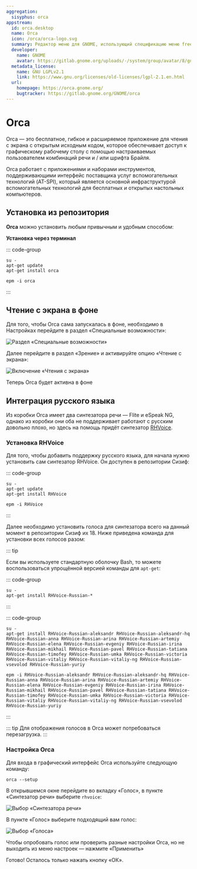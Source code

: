 ```yaml
---
aggregation:
  sisyphus: orca
appstream:
  id: orca.desktop
  name: Orca
  icon: /orca/orca-logo.svg
  summary: Редактор меню для GNOME, использующий спецификацию меню freedesktop.org.
  developer:
    name: GNOME
    avatar: https://gitlab.gnome.org/uploads/-/system/group/avatar/8/gnomelogo.png
  metadata_license:
    name: GNU LGPLv2.1
    link: https://www.gnu.org/licenses/old-licenses/lgpl-2.1.en.html
  url:
    homepage: https://orca.gnome.org/
    bugtracker: https://gitlab.gnome.org/GNOME/orca
---
```


# Orca

Orca — это бесплатное, гибкое и расширяемое приложение для чтения с экрана с открытым исходным кодом, которое обеспечивает доступ к графическому рабочему столу с помощью настраиваемых пользователем комбинаций речи и / или шрифта Брайля.

Orca работает с приложениями и наборами инструментов, поддерживающими интерфейс поставщика услуг вспомогательных технологий (AT-SPI), который является основной инфраструктурой вспомогательных технологий для бесплатных и открытых настольных компьютеров.

## Установка из репозитория

**Orca** можно установить любым привычным и удобным способом:

**Установка через терминал**

::: code-group

```shell-vue[apt-get]
su -
apt-get update
apt-get install orca
```

```shell-vue[epm]
epm -i orca
```

:::

## Чтение с экрана в фоне

Для того, чтобы Orca сама запускалась в фоне, необходимо в Настройках перейдите в раздел «Специальные возможности»:

![Раздел «Специальные возможности»](/orca/orca-1.png)

Далее перейдите в раздел «Зрение» и активируйте опцию «Чтение с экрана»:

![Включение «Чтения с экрана»](/orca/orca-2.png)

Теперь Orca будет активна в фоне

## Интеграция русского языка

Из коробки Orca имеет два синтезатора речи — Flite и eSpeak NG, однако из коробки они оба не поддерживает работают с русским довольно плохо, но здесь на помощь придёт синтезатор [RHVoice](https://rhvoice.ru/).

### Установка RHVoice

Для того, чтобы добавить поддержку русского языка, для начала нужно установить сам синтезатор RHVoice. Он доступен в репозитории Сизиф:

::: code-group

```shell-vue[apt-get]
su -
apt-get update
apt-get install RHVoice
```

```shell-vue[epm]
epm -i RHVoice
```

:::

Далее необходимо установить голоса для синтезатора всего на данный момент в репозитории Сизиф их 18. Ниже приведена команда для установки всех голосов разом:

::: tip

Если вы используете стандартную оболочку Bash, то можете воспользоваться упрощённой версией команды для `apt-get`:

::: code-group

```shell-vue[apt-get]
su -
apt-get install RHVoice-Russian-*
```

:::

::: code-group

```shell-vue[apt-get]
su -
apt-get install RHVoice-Russian-aleksandr RHVoice-Russian-aleksandr-hq RHVoice-Russian-anna RHVoice-Russian-arina RHVoice-Russian-artemiy RHVoice-Russian-elena RHVoice-Russian-evgeniy RHVoice-Russian-irina RHVoice-Russian-mikhail RHVoice-Russian-pavel RHVoice-Russian-tatiana RHVoice-Russian-timofey RHVoice-Russian-umka RHVoice-Russian-victoria RHVoice-Russian-vitaliy RHVoice-Russian-vitaliy-ng RHVoice-Russian-vsevolod RHVoice-Russian-yuriy
```

```shell-vue[epm]
epm -i RHVoice-Russian-aleksandr RHVoice-Russian-aleksandr-hq RHVoice-Russian-anna RHVoice-Russian-arina RHVoice-Russian-artemiy RHVoice-Russian-elena RHVoice-Russian-evgeniy RHVoice-Russian-irina RHVoice-Russian-mikhail RHVoice-Russian-pavel RHVoice-Russian-tatiana RHVoice-Russian-timofey RHVoice-Russian-umka RHVoice-Russian-victoria RHVoice-Russian-vitaliy RHVoice-Russian-vitaliy-ng RHVoice-Russian-vsevolod RHVoice-Russian-yuriy
```

:::

::: tip
Для отображения голосов в Orca может потребоваться перезагрузка.
:::

### Настройка Orca

Для входа в графический интерфейс Orca используйте следующую команду:

```shell
orca --setup
```

В открывшемся окне перейдите во вкладку «Голос», в пункте «Синтезатор речи» выберите `rhvoice`:

![Выбор «Синтезатора речи»](/orca/orca-3.png)

В пункте «Голос» выберите подходящий вам голос:

![Выбор «Голоса»](/orca/orca-4.png)

Чтобы опробовать голос или проверить разные настройки Orca, но не выходить из меню настроек — нажмите «Применить»

Готово! Осталось только нажать кнопку «ОК».
